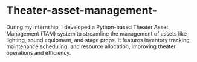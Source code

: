 # Theater-asset-management-
During my internship, I developed a Python-based Theater Asset Management (TAM) system to streamline the management of assets like lighting, sound equipment, and stage props. It features inventory tracking, maintenance scheduling, and resource allocation, improving theater operations and efficiency.
